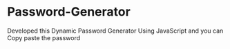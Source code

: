 # Password-Generator

Developed this Dynamic Password Generator Using JavaScript and you can Copy paste the password
